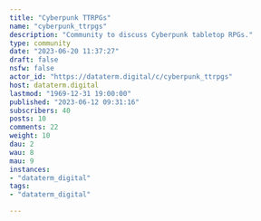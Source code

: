 ```yaml
---
title: "Cyberpunk TTRPGs" 
name: "cyberpunk_ttrpgs"
description: "Community to discuss Cyberpunk tabletop RPGs."
type: community
date: "2023-06-20 11:37:27"
draft: false
nsfw: false
actor_id: "https://dataterm.digital/c/cyberpunk_ttrpgs"
host: dataterm.digital
lastmod: "1969-12-31 19:00:00"
published: "2023-06-12 09:31:16"
subscribers: 40
posts: 10
comments: 22
weight: 10
dau: 2
wau: 8
mau: 9
instances:
- "dataterm_digital"
tags: 
- "dataterm_digital"

---
```

